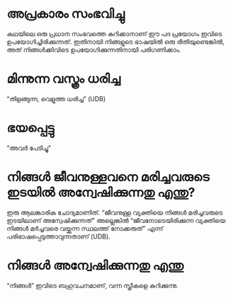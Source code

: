 # അപ്രകാരം സംഭവിച്ചു
കഥയിലെ ഒരു പ്രധാന സംഭവത്തെ കുറിക്കാനാണ് ഈ പദ പ്രയോഗം ഇവിടെ ഉപയോഗിച്ചിരിക്കുന്നത്. ഇതിനായി നിങ്ങളുടെ ഭാഷയിൽ ഒരു രീതിയുണ്ടെങ്കിൽ, അത് നിങ്ങൾക്കിവിടെ ഉപയോഗിക്കുന്നതിനായി പരിഗണിക്കാം.
# മിന്നുന്ന വസ്ത്രം ധരിച്ച
“തിളങ്ങുന്ന, വെളുത്ത ധരിച്ച” (UDB)
# ഭയപ്പെട്ടു
“അവർ പേടിച്ചു”
# നിങ്ങൾ ജീവനുള്ളവനെ മരിച്ചവരുടെ ഇടയിൽ അന്വേഷിക്കുന്നതു എന്തു?
ഇരു ആലങ്കാരിക ചോദ്യമാണിത്. “ജീവനുള്ള വ്യക്തിയെ നിങ്ങൾ മരിച്ചവരുടെ ഇടയിലാണ് അന്വേഷിക്കുന്നത്” അല്ലെങ്കിൽ “ജീവനോടെയിരിക്കുന്ന വ്യക്തിയെ നിങ്ങൾ മർച്ചവരെ വയ്ക്കുന്ന സ്ഥലത്ത് നോക്കരുത്” എന്ന് പരിഭാഷപ്പെടുത്താവുന്നതാണ് (UDB).
# നിങ്ങൾ അന്വേഷിക്കുന്നതു എന്തു
“നിങ്ങൾ” ഇവിടെ ബഹുവചനമാണ്, വന്ന സ്ത്രീകളെ കുറിക്കുന്നു.
